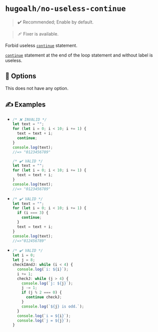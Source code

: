 # `hugoalh/no-useless-continue`

> ✔️ Recommended; Enable by default.

> 🩹 Fixer is available.

Forbid useless [`continue`][ecmascript-continue] statement.

[`continue`][ecmascript-continue] statement at the end of the loop statement and without label is useless.

## 🔧 Options

This does not have any option.

## ✍️ Examples

- ```ts
  /* ❌ INVALID */
  let text = "";
  for (let i = 0; i < 10; i += 1) {
    text = text + i;
    continue;
  }
  console.log(text);
  //=> "0123456789"

  /* ✔️ VALID */
  let text = "";
  for (let i = 0; i < 10; i += 1) {
    text = text + i;
  }
  console.log(text);
  //=> "0123456789"
  ```
- ```ts
  /* ✔️ VALID */
  let text = "";
  for (let i = 0; i < 10; i += 1) {
    if (i === 3) {
      continue;
    }
    text = text + i;
  }
  console.log(text);
  //=>"012456789"
  ```
- ```ts
  /* ✔️ VALID */
  let i = 0;
  let j = 8;
  checkIAndJ: while (i < 4) {
    console.log(`i: ${i}`);
    i += 1;
    checkJ: while (j > 4) {
      console.log(`j: ${j}`);
      j -= 1;
      if (j % 2 === 0) {
        continue checkJ;
      }
      console.log(`${j} is odd.`);
    }
    console.log(`i = ${i}`);
    console.log(`j = ${j}`);
  }
  ```

[ecmascript-continue]: https://developer.mozilla.org/en-US/docs/Web/JavaScript/Reference/Statements/continue
